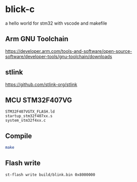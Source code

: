 # blick-c

a hello world for stm32 with vscode and makefile

## Arm GNU Toolchain

https://developer.arm.com/tools-and-software/open-source-software/developer-tools/gnu-toolchain/downloads

## stlink

https://github.com/stlink-org/stlink

## MCU STM32F407VG

    STM32F407VGTX_FLASH.ld
    startup_stm32f407xx.s
    system_stm32f4xx.c

## Compile

```bash
make
```

## Flash write

```bash
st-flash write build/blink.bin 0x8000000
```
